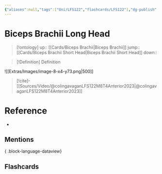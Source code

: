 ```yaml
---
{"aliases":null,"tags":["Uni/LFS122","flashcards/LFS122"],"dg-publish":true,"permalink":"/cards/biceps-brachii-long-head/","dgPassFrontmatter":true}
---
```


# Biceps Brachii Long Head

> [!ontology]
> up:: [[Cards/Biceps Brachii\|Biceps Brachii]]
> jump:: [[Cards/Biceps Brachii Short Head\|Biceps Brachii Short Head]]
> down:: 

> [!Definition] Definition

<style> .container {font-family: sans-serif; text-align: center;} .button-wrapper button {z-index: 1;height: 40px; width: 100px; margin: 10px;padding: 5px;} .excalidraw .App-menu_top .buttonList { display: flex;} .excalidraw-wrapper { height: 800px; margin: 50px; position: relative;} :root[dir="ltr"] .excalidraw .layer-ui__wrapper .zen-mode-transition.App-menu_bottom--transition-left {transform: none;} </style><script src="https://cdn.jsdelivr.net/npm/react@17/umd/react.production.min.js"></script><script src="https://cdn.jsdelivr.net/npm/react-dom@17/umd/react-dom.production.min.js"></script><script type="text/javascript" src="https://cdn.jsdelivr.net/npm/@excalidraw/excalidraw@0/dist/excalidraw.production.min.js"></script><div id="Biceps_Brachii_Long_Head_on_Diagramexcalidraw.md1"></div><script>(function(){const InitialData={"type":"excalidraw","version":2,"source":"https://github.com/zsviczian/obsidian-excalidraw-plugin/releases/tag/1.9.19","elements":[{"id":"W_vN2A3ZrH8cNJMORvUmT","type":"image","x":-45.84853828244093,"y":-131.0879783630371,"width":212.2560975609756,"height":413,"angle":0,"strokeColor":"transparent","backgroundColor":"transparent","fillStyle":"hachure","strokeWidth":1,"strokeStyle":"solid","roughness":1,"opacity":100,"groupIds":[],"frameId":null,"roundness":null,"seed":1400641406,"version":4,"versionNonce":1426071614,"isDeleted":false,"boundElements":null,"updated":1695439515054,"link":null,"locked":false,"status":"pending","fileId":"c8e42e4ad9263bb4bfd69a42d9e00120f63b6fa6","scale":[1,1]},{"id":"97WpkJ6sz7ojwEZnKMDKv","type":"line","x":113.82294368314405,"y":-81.23684465889166,"width":134.258534997915,"height":348.18161944326624,"angle":0,"strokeColor":"#1971c2","backgroundColor":"transparent","fillStyle":"hachure","strokeWidth":4,"strokeStyle":"solid","roughness":1,"opacity":100,"groupIds":[],"frameId":null,"roundness":{"type":2},"seed":219144446,"version":2018,"versionNonce":112242018,"isDeleted":false,"boundElements":null,"updated":1695439625576,"link":null,"locked":false,"points":[[0,0],[1.1990205522642725,-1.4215793581729343],[-10.132831884794172,-11.164094423395397],[-21.25815058887862,-7.589766730124822],[-33.0471513587797,8.282169520798007],[-38.240218762493484,32.40821234876431],[-45.71570079267251,62.22991977421263],[-56.10182606704062,89.52593842910322],[-72.52269504423514,116.65173940450174],[-98.88505711800195,162.93137438992932],[-109.1041469770882,199.78787078027483],[-114.93180039964703,226.2076098285023],[-117.68397264892138,263.1078176789023],[-118.76499018065039,283.88843414424394],[-122.21202525941376,310.05773835193986],[-133.05951444565073,337.01752501987085],[-124.63811764812806,332.7099437932389],[-81.49684614888012,233.3548752085107],[-67.55750185313319,196.137736540159],[-50.40789180474822,151.211422647052],[-38.02222037075698,105.53832151622339],[-37.91110363099311,96.55325553659746],[-33.46774603374136,71.21178662818167],[-28.98613279017158,37.26775624318958],[-27.22664585022804,18.90598778789601],[-21.518305878070294,4.4994374808423885],[-13.254501721899402,-5.360835199832863],[0,0]],"lastCommittedPoint":[0.507255836728973,0.26190045679484797],"startBinding":null,"endBinding":null,"startArrowhead":null,"endArrowhead":null},{"id":"DuyET7SD","type":"rectangle","x":-341.7873642202997,"y":-30.475043625517117,"width":297,"height":37,"angle":0,"strokeColor":"#1e1e1e","backgroundColor":"transparent","fillStyle":"hachure","strokeWidth":1,"strokeStyle":"solid","roughness":1,"opacity":100,"roundness":{"type":1},"seed":73427,"version":100,"versionNonce":935869182,"updated":1695439669749,"isDeleted":false,"groupIds":[],"boundElements":[{"type":"text","id":"hmWDNqxM"},{"id":"jTINb2lrRvlKy3xD3Cb4N","type":"arrow"}],"link":null,"locked":false},{"text":"Biceps Brachii Long Head","fontSize":20,"fontFamily":1,"textAlign":"center","verticalAlign":"middle","baseline":16,"id":"hmWDNqxM","type":"text","x":-315.72726747957705,"y":-24.475043625517117,"width":244.8798065185547,"height":25,"angle":0,"strokeColor":"#1e1e1e","backgroundColor":"transparent","fillStyle":"hachure","strokeWidth":1,"strokeStyle":"solid","roughness":1,"opacity":100,"roundness":{"type":1},"seed":43767,"version":100,"versionNonce":305576958,"updated":1695439664804,"isDeleted":false,"groupIds":[],"boundElements":[],"link":"[[Cards/Biceps Brachii Long Head\|Biceps Brachii Long Head]]","locked":false,"containerId":"DuyET7SD","originalText":"Biceps Brachii Long Head","rawText":"[[Cards/Biceps Brachii Long Head\|Biceps Brachii Long Head]]","lineHeight":1.25},{"id":"jTINb2lrRvlKy3xD3Cb4N","type":"arrow","x":-42.06262532636333,"y":-6.168848511037169,"width":78.95435144049316,"height":42.088727864100946,"angle":0,"strokeColor":"#1e1e1e","backgroundColor":"transparent","fillStyle":"hachure","strokeWidth":2,"strokeStyle":"solid","roughness":1,"opacity":100,"groupIds":[],"frameId":null,"roundness":{"type":2},"seed":28434082,"version":60,"versionNonce":323234622,"isDeleted":false,"boundElements":null,"updated":1695439672230,"link":null,"locked":false,"points":[[0,0],[78.95435144049316,42.088727864100946]],"lastCommittedPoint":null,"startBinding":{"elementId":"DuyET7SD","focus":-0.7659916370230706,"gap":2.724738893936376},"endBinding":null,"startArrowhead":null,"endArrowhead":"arrow"}],"appState":{"theme":"dark","viewBackgroundColor":"#ffffff","currentItemStrokeColor":"#1e1e1e","currentItemBackgroundColor":"transparent","currentItemFillStyle":"hachure","currentItemStrokeWidth":2,"currentItemStrokeStyle":"solid","currentItemRoughness":1,"currentItemOpacity":100,"currentItemFontFamily":1,"currentItemFontSize":20,"currentItemTextAlign":"left","currentItemStartArrowhead":null,"currentItemEndArrowhead":"arrow","scrollX":687.1019418404596,"scrollY":263.27754631869914,"zoom":{"value":1},"currentItemRoundness":"round","gridSize":null,"gridColor":{"Bold":"#C9C9C9FF","Regular":"#EDEDEDFF"},"currentStrokeOptions":null,"previousGridSize":null,"frameRendering":{"enabled":true,"clip":true,"name":true,"outline":true}},"files":{}};InitialData.scrollToContent=true;App=()=>{const e=React.useRef(null),t=React.useRef(null),[n,i]=React.useState({width:void 0,height:void 0});return React.useEffect(()=>{i({width:t.current.getBoundingClientRect().width,height:t.current.getBoundingClientRect().height});const e=()=>{i({width:t.current.getBoundingClientRect().width,height:t.current.getBoundingClientRect().height})};return window.addEventListener("resize",e),()=>window.removeEventListener("resize",e)},[t]),React.createElement(React.Fragment,null,React.createElement("div",{className:"excalidraw-wrapper",ref:t},React.createElement(ExcalidrawLib.Excalidraw,{ref:e,width:n.width,height:n.height,initialData:InitialData,viewModeEnabled:!0,zenModeEnabled:!0,gridModeEnabled:!1})))},excalidrawWrapper=document.getElementById("Biceps_Brachii_Long_Head_on_Diagramexcalidraw.md1");ReactDOM.render(React.createElement(App),excalidrawWrapper);})();</script>
![[Extras/Images/image-8-x4-y73.png\|500]]

> [!cite]-
> [[Sources/Video/@colingavaganLFS122M8T4Anterior2023\|@colingavaganLFS122M8T4Anterior2023]]
# Reference

- 

## Mentions


{ .block-language-dataview}

## Flashcards